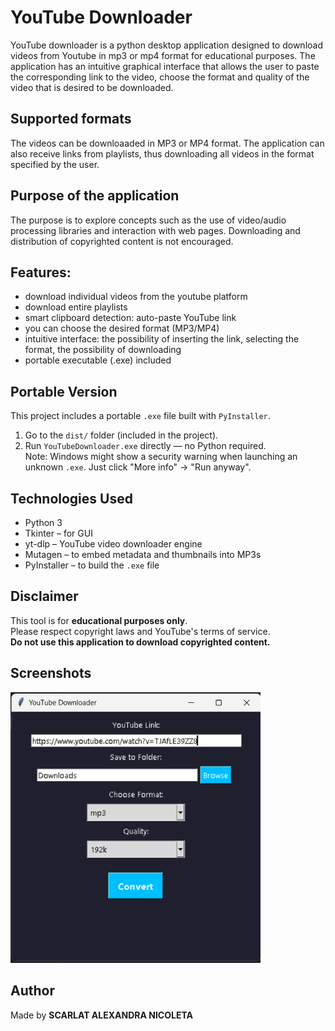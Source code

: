 # YouTube Downloader

YouTube downloader is a python desktop application designed to download videos from Youtube in mp3 or mp4 format for educational purposes. The application has an intuitive graphical interface that allows the user to paste the corresponding link to the video, choose the format and quality of the video that is desired to be downloaded.

## Supported formats

The videos can be downloaaded in MP3 or MP4 format. The application can also receive links from playlists, thus downloading all videos in the format specified by the user.

## Purpose of the application

The purpose is to explore concepts such as the use of video/audio processing libraries and interaction with web pages. Downloading and distribution of copyrighted content is not encouraged.

## Features:
- download individual videos from the youtube platform
- download entire playlists 
- smart clipboard detection: auto-paste YouTube link
- you can choose the desired format (MP3/MP4)
- intuitive interface: the possibility of inserting the link, selecting the format, the possibility of downloading
- portable executable (.exe) included

## Portable Version

This project includes a portable `.exe` file built with `PyInstaller`.

1. Go to the `dist/` folder (included in the project).
2. Run `YouTubeDownloader.exe` directly — no Python required.  
Note: Windows might show a security warning when launching an unknown `.exe`. Just click "More info" → "Run anyway".

## Technologies Used

- Python 3
- Tkinter – for GUI
- yt-dlp – YouTube video downloader engine
- Mutagen – to embed metadata and thumbnails into MP3s
- PyInstaller – to build the `.exe` file

## Disclaimer

This tool is for **educational purposes only**.  
Please respect copyright laws and YouTube's terms of service.  
**Do not use this application to download copyrighted content.**

## Screenshots

<img src="screenshots/main_gui.png" width="400"/>

## Author

Made by **SCARLAT ALEXANDRA NICOLETA**
